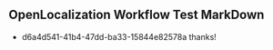 ## OpenLocalization Workflow Test MarkDown
* d6a4d541-41b4-47dd-ba33-15844e82578a thanks!

<!--HONumber=Aug16_HO1-->


